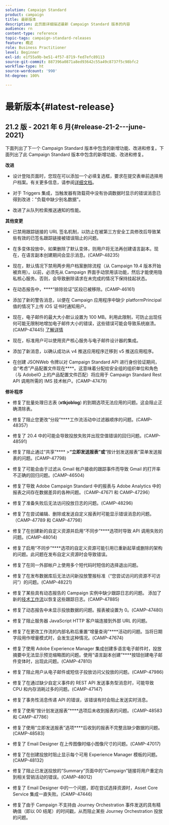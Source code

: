```yaml
---
solution: Campaign Standard
product: campaign
title: 最新版本
description: 此页面详细描述最新 Campaign Standard 版本的内容
audience: rn
content-type: reference
topic-tags: campaign-standard-releases
feature: 概述
role: Business Practitioner
level: Beginner
exl-id: e1f55a9b-be51-4f57-8719-fed7efc89113
source-git-commit: 887396a0871a8ed93642c55a49c8737f5c98bfc2
workflow-type: ht
source-wordcount: '990'
ht-degree: 100%

---
```



# 最新版本{#latest-release}

## 21.2 版 - 2021 年 6 月{#release-21-2---june-2021}

下面列出了下一个 Campaign Standard 版本中包含的新增功能、改进和修复。下面列出了此 Campaign Standard 版本中包含的新增功能、改进和修复。

**改进**

* 设计登陆页面时，您现在可以添加一个必填复选框，要求在提交表单前选择用户档案。有关更多信息，请参阅[详细文档](../../channels/using/managing-landing-page-form-data.md#agreement-checkbox)。

* 对于 Triggers 集成，当触发器有效载荷中没有协调数据时显示的错误消息已得到改进：&quot;负载中缺少别名数据&quot;。

* 改进了从队列检索推送通知的性能。

**其他变更**

* 已禁用跟踪链接的 URL 签名机制，以防止在被第三方安全工具修改后导致某些有效的已签名跟踪链接被错误阻止的问题。

* 在多变体投放中，如果删除了默认变体，则用户将无法再创建语言副本。现在，在语言副本创建期间会显示消息。(CAMP-48235)

* 现在，默认情况下禁用两步用户档案删除流程（从 Campaign 19.4 版本开始被弃用）。以前，必须先从 Campaign 界面手动禁用该功能，然后才能使用隐私核心服务。否则，会导致删除请求在未完成的情况下保持挂起状态。

* 在动态报告中，****“排除验证”区段已被移除。(CAMP-46161)

* 添加了新的警告消息，以便在 Campaign 应用程序中缺少 platformPrincipal 值的情况下上传 iOS 证书时通知用户。

* 现在，电子邮件的最大大小默认设置为 100 MB。利用此限制，可防止出现任何可能无限制地增加电子邮件大小的错误，这些错误可能会导致系统崩溃。(CAMP-47445) [了解详情](../../sending/using/design-and-personalize.md#email-size)

* 现在，标准用户可以使用资产核心服务与电子邮件设计器的集成。

* 添加了新消息，以确认成功从 v4 推送应用程序迁移到 v5 推送应用程序。

* 在创建 JSONWeb 令牌以对 Campaign Standard API 进行身份验证期间，会“考虑”产品配置文件现在&#x200B;****。这意味着分配给安全组的组织单位和角色（与 AdobeIO 上的产品配置文件匹配）将应用于 Campaign Standard Rest API 调用所需的 IMS 技术帐户。(CAMP-47479)

**修补程序**

* 修复了批量处理日志表 (**xtkjoblog**) 的到期选项无法应用的问题。这会阻止正确清除表。

* 修复了阻止您更改“分段”****&#x200B;工作流活动中过滤器顺序的问题。(CAMP-48357)

* 修复了 20.4 中的可能会导致投放失败并出现空值错误的回归问题。(CAMP-48591)

* 修复了阻止通过“共享”**** >****“立即发送报表”或&#x200B;****“按计划发送报表”菜单发送报表的问题。(CAMP-47798)

* 修复了可能会由于过滤从 Gmail 帐户接收的跟踪事件而导致 Gmail 的打开率不正确的回归问题。(CAMP-46504)

* 修复了导致 Adobe Campaign Standard 中的报表与 Adobe Analytics 中的报表之间存在数据差异的各种问题。（CAMP-47671 和 CAMP-47296）

* 修复了准备失败后无法访问投放日志的问题。(CAMP-48296)

* 修复了在尝试编辑、删除或发送自定义报表时可能显示错误消息的问题。（CAMP-47789 和 CAMP-47798）

* 修复了在创建新的自定义资源并启用“不同步”****&#x200B;选项时导致 API 调用失败的问题。(CAMP-48014)

* 修复了启用“不同步”****&#x200B;选项的自定义资源可能引用已重新起草或删除的架构的问题。此问题在发布自定义资源时会导致错误。

* 修复了在同一外部帐户上使用多个短代码时短信的选择退出问题。

* 修复了在发布数据库后无法访问新投放警报标准（“您尝试访问的资源不可访问”）的问题。(CAMP-48221)

* 修复了某些具有动态报告的 Campaign 实例中缺少跟踪日志的问题。 添加了新的[技术工作流](../../administration/using/technical-workflows.md)以恢复这些跟踪日志。(CAMP-47885)

* 修复了动态报告中未显示投放数据的问题。报表被设置为 0。(CAMP-47480)

* 修复了阻止服务器 JavaScript HTTP 客户端连接到外部 URL 的问题。

* 修复了在更改工作流的内部名称后重置“增量查询”****&#x200B;活动的问题。当将日期字段用作增量模式时，会发生这种情况。(CAMP-47674)

* 修复了使用 Adobe Experience Manager 集成创建多语言电子邮件时，投放摘要中无法显示预览缩略图的问题。使用“语言副本创建”****&#x200B;按钮创建电子邮件变体时，出现此问题。(CAMP-47810)

* 修复了阻止用户从电子邮件或短信子投放访问父投放的问题。(CAMP-47986)

* 修复了在通过缺少自定义事件的 REST API 发送事务型消息时，可能导致 CPU 和内存消耗过多的问题。(CAMP-47147)

* 修复了事务性消息传递 API 的错误，该错误有时会阻止发送实时消息。

* 修复了使用“按计划发送报表”****&#x200B;选项后未收到报表的问题。（CAMP-48583 和 CAMP-47786）

* 修复了使用“立即发送报表”选项&#x200B;****&#x200B;后收到的报表不完整且缺少数据的问题。(CAMP-48583)

* 修复了 Email Designer 在上传图像时缩小图像尺寸的问题。(CAMP-47017)

* 修复了在创建投放时阻止显示每个可用 Experience Manager 模板的问题。(CAMP-48132)

* 修复了阻止已发送投放的“Summary”页面中的“Campaign”链接将用户重定向到相关营销活动的错误。(CAMP-48012)

* 修复了 Email Designer 中的一个问题，即在尝试选择资源时，Asset Core Service 集成一直失败。(CAMP-47446)

* 修复了由于 Campaign 不支持由 Journey Orchestration 事件发送的具有精确值（即以 00 结尾）的时间戳，从而阻止某些 Journey Orchestration 投放的问题。
